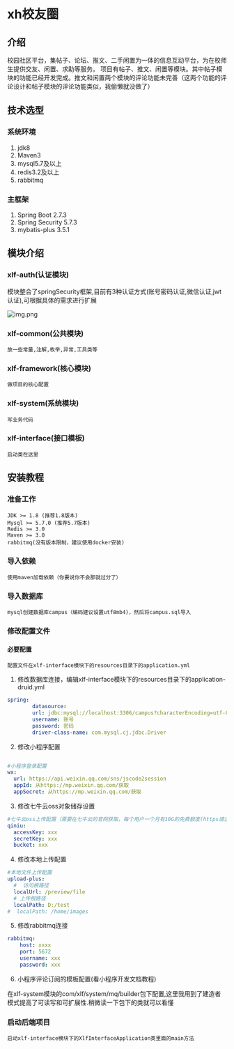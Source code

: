 # xh校友圈
## 介绍

校园社区平台，集帖子、论坛、推文、二手闲置为一体的信息互动平台，为在校师生提供交友、闲置、求助等服务。
项目有帖子、推文、闲置等模块。其中帖子模块的功能已经开发完成。推文和闲置两个模块的评论功能未完善（这两个功能的评论设计和帖子模块的评论功能类似，我偷懒就没做了）


## 技术选型
### 系统环境
1. jdk8
2. Maven3
3. mysql5.7及以上
4. redis3.2及以上
5. rabbitmq
### 主框架
1. Spring Boot 2.7.3
2. Spring Security 5.7.3
3. mybatis-plus 3.5.1

## 模块介绍

### xlf-auth(认证模块)
模块整合了springSecurity框架,目前有3种认证方式(账号密码认证,微信认证,jwt认证),可根据具体的需求进行扩展

![img.png](img.png)

### xlf-common(公共模块)
    放一些常量,注解,枚举,异常,工具类等
### xlf-framework(核心模块)
    做项目的核心配置
### xlf-system(系统模块)
    写业务代码
### xlf-interface(接口模板)
    启动类在这里
## 安装教程
### 准备工作
    JDK >= 1.8 (推荐1.8版本)
    Mysql >= 5.7.0 (推荐5.7版本)
    Redis >= 3.0
    Maven >= 3.0
    rabbitmq(没有版本限制，建议使用docker安装)
### 导入依赖
    使用maven加载依赖（你要说你不会那就过分了）
### 导入数据库
    mysql创建数据库campus（编码建议设置utf8mb4)，然后将campus.sql导入
### 修改配置文件
#### 必要配置
    配置文件在xlf-interface模块下的resources目录下的application.yml
1. 修改数据库连接，编辑xlf-interface模块下的resources目录下的application-druid.yml
```yaml
spring:
        datasource:
        url: jdbc:mysql://localhost:3306/campus?characterEncoding=utf-8&serverTimezone=GMT%2B8
        username: 账号
        password: 密码
        driver-class-name: com.mysql.cj.jdbc.Driver

```

2. 修改小程序配置
```yaml

#小程序登录配置
wx:
  url: https://api.weixin.qq.com/sns/jscode2session
  appId: 从https://mp.weixin.qq.com/获取
  appSecret: 从https://mp.weixin.qq.com/获取
```
3. 修改七牛云oss对象储存设置
```yaml
#七牛云oss上传配置（需要在七牛云的官网获取，每个用户一个月有10G的免费额度(https请求除外))
qiniu:
  accessKey: xxx
  secretKey: xxx
  bucket: xxx
```
4. 修改本地上传配置
```yaml
#本地文件上传配置
upload-plus:
  #  访问根路径
  localUrl: /preview/file
  # 上传根路径
  localPath: D:/test
#  localPath: /home/images
```
5. 修改rabbitmq连接
```yaml
rabbitmq:
    host: xxxx
    port: 5672
    username: xxx
    password: xxx
```
6. 小程序评论订阅的模板配置(看小程序开发文档教程)

在xlf-system模块的com/xlf/system/mq/builder包下配置,这里我用到了建造者模式提高了可读写和可扩展性.稍微读一下包下的类就可以看懂

### 启动后端项目
    启动xlf-interface模块下的XlfInterfaceApplication类里面的main方法

